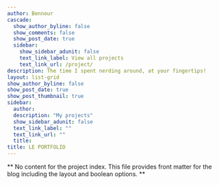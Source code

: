 ```yaml
---
author: Bennour
cascade:
  show_author_byline: false
  show_comments: false
  show_post_date: true
  sidebar:
    show_sidebar_adunit: false
    text_link_label: View all projects
    text_link_url: /project/
description: The time I spent nerding around, at your fingertips!
layout: list-grid
show_author_byline: false
show_post_date: true
show_post_thumbnail: true
sidebar:
  author: 
  description: "My projects"
  show_sidebar_adunit: false
  text_link_label: ""
  text_link_url: ""
  title: 
title: LE PORTFOLIO
---
```


** No content for the project index. This file provides front matter for the blog including the layout and boolean options. **
